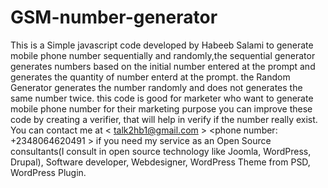 GSM-number-generator
====================

This is a Simple javascript code developed by Habeeb Salami to generate mobile phone number sequentially and randomly,the sequential generator generates numbers based on the initial number entered at the prompt and generates the quantity of number enterd at the prompt. the Random Generator generates the number randomly and does not generates the same number twice. this code is good for marketer who want to generate mobile phone number for their marketing purpose you can improve these code by creating a verifier, that will help in verify if the number really exist.  You can contact me at &lt; talk2hb1@gmail.com > &lt;phone number: +2348064620491 > if you need  my service as an Open Source consultants(I consult in open source technology like Joomla, WordPress, Drupal),  Software developer, Webdesigner, WordPress Theme from PSD, WordPress Plugin.